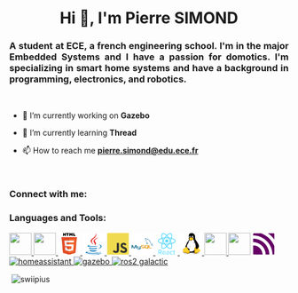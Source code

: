 <link rel="stylesheet" href="https://cdn.jsdelivr.net/gh/devicons/devicon@v2.15.1/devicon.min.css">

<h1 align="center">Hi 👋, I'm Pierre SIMOND </h1>
<h3 align="justify">A student at ECE, a french engineering school. I'm in the major Embedded Systems and I have a passion for domotics. I'm specializing in smart home systems and have a background in programming, electronics, and robotics.</h3>

<br>

- 🔭 I’m currently working on **Gazebo**

- 🌱 I’m currently learning **Thread**

- 📫 How to reach me **pierre.simond@edu.ece.fr**

<br>

<h3 align="left">Connect with me:</h3>
<p align="left">
<a href="https://linkedin.com/in/pierresim" target="blank"><i align="center" class="devicon-linkedin-plain colored"></i></a>
</p>

<h3 align="left">Languages and Tools:</h3>
<p align="left">
<a href="https://developer.mozilla.org/fr/docs/Web/CSS" target="_blank" rel="noreferrer"> <img src="https://cdn.jsdelivr.net/gh/devicons/devicon/icons/css3/css3-original.svg"  width="40" height="40" /> </a>
  <a href="https://www.cprogramming.com/" target="_blank" rel="noreferrer"> <img src="https://cdn.jsdelivr.net/gh/devicons/devicon/icons/c/c-original.svg"  width="40" height="40" /> </a>
<a href="https://www.w3.org/html/" target="_blank" rel="noreferrer"> <img src="https://raw.githubusercontent.com/devicons/devicon/master/icons/html5/html5-original-wordmark.svg" alt="html5" width="40" height="40"/> </a> 
<a href="https://www.java.com" target="_blank" rel="noreferrer"> <img src="https://raw.githubusercontent.com/devicons/devicon/master/icons/java/java-original.svg" alt="java" width="40" height="40"/> </a> 
<a href="https://developer.mozilla.org/en-US/docs/Web/JavaScript" target="_blank" rel="noreferrer"> <img src="https://raw.githubusercontent.com/devicons/devicon/master/icons/javascript/javascript-original.svg" alt="javascript" width="40" height="40"/> </a> 
<a href="https://www.mysql.com/" target="_blank" rel="noreferrer"> <img src="https://raw.githubusercontent.com/devicons/devicon/master/icons/mysql/mysql-original-wordmark.svg" alt="mysql" width="40" height="40"/> </a> 
<a href="https://reactjs.org/" target="_blank" rel="noreferrer"> <img src="https://raw.githubusercontent.com/devicons/devicon/master/icons/react/react-original-wordmark.svg" alt="react" width="40" height="40"/> </a> 
<a href="https://www.linux.org/" target="_blank" rel="noreferrer"> <img src="https://raw.githubusercontent.com/devicons/devicon/master/icons/linux/linux-original.svg" alt="linux" width="40" height="40"/> </a> 
<a href="https://www.arduino.cc//" target="_blank" rel="noreferrer"> <img src="https://cdn.jsdelivr.net/gh/devicons/devicon/icons/arduino/arduino-original.svg"  width="40" height="40" /> </a>
<a href="https://www.raspberrypi.com/" target="_blank" rel="noreferrer"> <img src="https://cdn.jsdelivr.net/gh/devicons/devicon/icons/raspberrypi/raspberrypi-original.svg"  width="40" height="40" /></a>
<a href="https://mqtt.org/" target="_blank" rel="noreferrer"> <img src="https://raw.githubusercontent.com/github/explore/6afe2c43768e7ef1e252839a1f1c12b730faa007/topics/mqtt/mqtt.png" width="40" height="40"></img> </a>
<a href="https://www.home-assistant.io/" target="_blank" rel="noreferrer"> <img src="https://github.com/home-assistant/assets/blob/master/logo/logo-pretty.png" alt="homeassistant" width="40" height="40"></img> </a>
<a href="https://gazebosim.org/home" target="_blank" rel="noreferrer"> <img src="https://seeklogo.com/images/G/gazebo-logo-51C46471CA-seeklogo.com.png" alt="gazebo" width="40" height="40"></img> </a>
<a href="https://docs.ros.org/en/galactic/index.html" target="_blank" rel="noreferrer"> <img src="https://images.squarespace-cdn.com/content/v1/606d378755a86f589aa297b7/1621897385511-NS0QWVKNHWBGWPM39B7L/ros_logo_large.png" alt="ros2 galactic" width="40" height="40"></img> </a>

<p>&nbsp;<img align="center" src="https://github-readme-stats.vercel.app/api?username=swiipius&show_icons=true&locale=en" alt="swiipius" /></p>

<p>&nbsp;</p>

